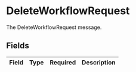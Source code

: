 # DeleteWorkflowRequest

The DeleteWorkflowRequest message.


## Fields

| Field       | Type        | Required    | Description |
| ----------- | ----------- | ----------- | ----------- |